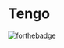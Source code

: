 # Tengo
[![forthebadge](https://forthebadge.com/images/badges/fuck-it-ship-it.svg)](https://forthebadge.com)

